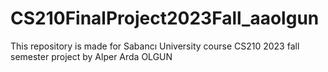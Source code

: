 # CS210FinalProject2023Fall_aaolgun
This repository is made for Sabancı University course CS210 2023 fall semester project by Alper Arda OLGUN
